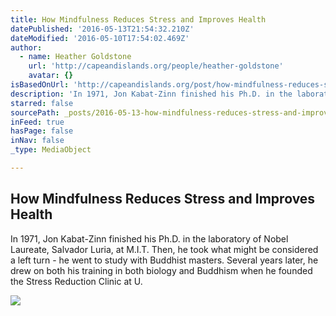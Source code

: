 ```yaml
---
title: How Mindfulness Reduces Stress and Improves Health
datePublished: '2016-05-13T21:54:32.210Z'
dateModified: '2016-05-10T17:54:02.469Z'
author:
  - name: Heather Goldstone
    url: 'http://capeandislands.org/people/heather-goldstone'
    avatar: {}
isBasedOnUrl: 'http://capeandislands.org/post/how-mindfulness-reduces-stress-and-improves-health#stream/0'
description: 'In 1971, Jon Kabat-Zinn finished his Ph.D. in the laboratory of Nobel Laureate, Salvador Luria, at M.I.T. Then, he took what might be considered a left turn - he went to study with Buddhist masters. Several years later, he drew on both his training in both biology and Buddhism when he founded the Stress Reduction Clinic at U.'
starred: false
sourcePath: _posts/2016-05-13-how-mindfulness-reduces-stress-and-improves-health.md
inFeed: true
hasPage: false
inNav: false
_type: MediaObject

---
```

<article style=""><h1>How Mindfulness Reduces Stress and Improves Health</h1><p>In 1971, Jon Kabat-Zinn finished his Ph.D. in the laboratory of Nobel Laureate, Salvador Luria, at M.I.T. Then, he took what might be considered a left turn - he went to study with Buddhist masters. Several years later, he drew on both his training in both biology and Buddhism when he founded the Stress Reduction Clinic at U.</p><img src="http://mediad.publicbroadcasting.net/p/wcai/files/styles/medium/public/201605/16159105968_71b4172c3f_z.jpg" /></article>